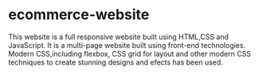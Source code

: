 # ecommerce-website
This website is a full responsive website built using HTML,CSS and JavaScript.
It is a multi-page website built using front-end technologies.
Modern CSS,including flexbox, CSS grid for layout and other modern CSS techniques to create stunning designs and efects has been used.
